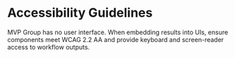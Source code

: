 # Accessibility Guidelines

MVP Group has no user interface. When embedding results into UIs, ensure components meet WCAG 2.2 AA and provide keyboard and screen-reader access to workflow outputs.

